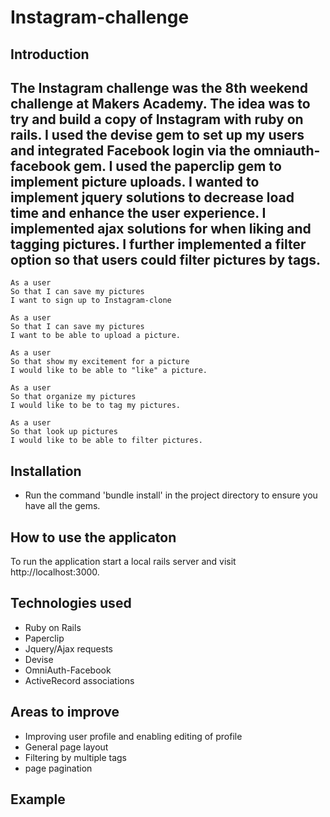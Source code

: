 
Instagram-challenge
==================

Introduction
-------
The Instagram challenge was the 8th weekend challenge at Makers Academy. The idea was to try and build a copy of Instagram with ruby on rails. I used the devise gem to set up my users and integrated Facebook login via the omniauth-facebook gem. I used the paperclip gem to implement picture uploads. I wanted to implement jquery solutions to decrease load time and enhance the user experience. I implemented ajax solutions for when liking and tagging pictures. I further implemented a filter option so that users could filter pictures by tags.
-------

```
As a user
So that I can save my pictures
I want to sign up to Instagram-clone

As a user
So that I can save my pictures
I want to be able to upload a picture.

As a user
So that show my excitement for a picture
I would like to be able to "like" a picture.

As a user
So that organize my pictures
I would like to be to tag my pictures.

As a user
So that look up pictures
I would like to be able to filter pictures.
```

Installation
-----
* Run the command 'bundle install' in the project directory to ensure you have all the gems.


How to use the applicaton
-----

To run the application start a local rails server and visit http://localhost:3000.

Technologies used
-----
* Ruby on Rails
* Paperclip
* Jquery/Ajax requests
* Devise
* OmniAuth-Facebook
* ActiveRecord associations


Areas to improve
-----
* Improving user profile and enabling editing of profile
* General page layout
* Filtering by multiple tags
* page pagination


Example
-----
